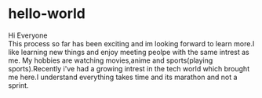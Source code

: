 # hello-world

Hi Everyone  
This process so far has been exciting and im looking forward to learn more.I like learning new things and enjoy meeting peolpe with the same intrest as me. My hobbies are watching movies,anime and sports(playing sports).Recently i've had a growing intrest in the tech world which brought me here.I understand everything takes time and its marathon and not a sprint.
